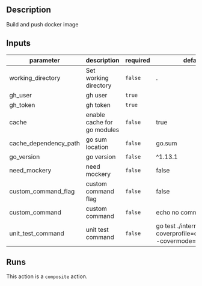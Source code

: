 <!-- action-docs-description -->
## Description

Build and push docker image
<!-- action-docs-description -->

<!-- action-docs-inputs -->
## Inputs

| parameter | description | required | default |
| --- | --- | --- | --- |
| working_directory | Set working directory | `false` | . |
| gh_user | gh user | `true` |  |
| gh_token | gh token | `true` |  |
| cache | enable cache for go modules | `false` | true |
| cache_dependency_path | go sum location | `false` | go.sum |
| go_version | go version | `false` | ^1.13.1 |
| need_mockery | need mockery | `false` | false |
| custom_command_flag | custom command flag | `false` | false |
| custom_command | custom command | `false` | echo no command |
| unit_test_command | unit test command | `false` | go test ./internal/... -coverprofile=coverage.out -covermode=atomic |
<!-- action-docs-inputs -->

<!-- action-docs-outputs -->

<!-- action-docs-outputs -->

<!-- action-docs-runs -->
## Runs

This action is a `composite` action.
<!-- action-docs-runs -->

